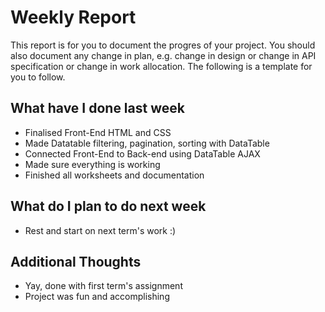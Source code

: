 # Weekly Report

This report is for you to document the progres of your project. You should also document any change in plan, e.g. change in design or change in API specification or change in work allocation. The following is a template for you to follow.

## What have I done last week

-   Finalised Front-End HTML and CSS
-   Made Datatable filtering, pagination, sorting with DataTable
-   Connected Front-End to Back-end using DataTable AJAX
-   Made sure everything is working
-   Finished all worksheets and documentation

## What do I plan to do next week

-   Rest and start on next term's work :)

## Additional Thoughts

-   Yay, done with first term's assignment
-   Project was fun and accomplishing
